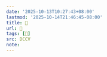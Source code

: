 ```yaml
---
date: '2025-10-13T10:27:43+08:00'
lastmod: '2025-10-14T21:46:45-08:00'
title: 􅋄
url: 􅋄
tags: [𩕲]
src: DCCV
note:
---
```

